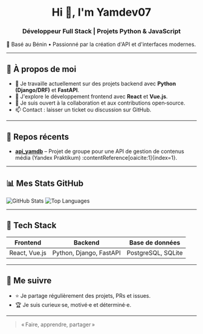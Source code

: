 <h1 align="center">Hi 👋, I'm Yamdev07</h1>
<h3 align="center">Développeur Full Stack | Projets Python & JavaScript</h3>

📍 Basé au Bénin • Passionné par la création d'API et d'interfaces modernes.

---

## 🚀 À propos de moi

- 🔭 Je travaille actuellement sur des projets backend avec **Python (Django/DRF)** et **FastAPI**.
- 🌱 J'explore le développement frontend avec **React** et **Vue.js**.
- 💬 Je suis ouvert à la collaboration et aux contributions open‑source.
- 📫 Contact : laisser un ticket ou discussion sur GitHub.

---

## 📂 Repos récents

- **[api_yamdb](https://github.com/vokson/api_yamdb)** – Projet de groupe pour une API de gestion de contenus média (Yandex Praktikum) :contentReference[oaicite:1]{index=1}.

---

## 📊 Mes Stats GitHub

![GitHub Stats](https://github-readme-stats.vercel.app/api?username=yamdev07&show_icons=true&theme=tokyonight&count_private=true)
![Top Languages](https://github-readme-stats.vercel.app/api/top-langs/?username=yamdev07&layout=compact&theme=tokyonight)

---

## 🧰 Tech Stack

| Frontend           | Backend              | Base de données |
|--------------------|----------------------|-----------------|
| React, Vue.js      | Python, Django, FastAPI | PostgreSQL, SQLite |

---

## 🔗 Me suivre

- ⭐ Je partage régulièrement des projets, PRs et issues.
- 🏆 Je suis curieux·se, motivé·e et déterminé·e.

---

> « Faire, apprendre, partager »


<!--
**yamdev07/yamdev07** is a ✨ _special_ ✨ repository because its `README.md` (this file) appears on your GitHub profile.

Here are some ideas to get you started:

- 🔭 I’m currently working on ...
- 🌱 I’m currently learning ...
- 👯 I’m looking to collaborate on ...
- 🤔 I’m looking for help with ...
- 💬 Ask me about ...
- 📫 How to reach me: ...
- 😄 Pronouns: ...
- ⚡ Fun fact: ...
-->
